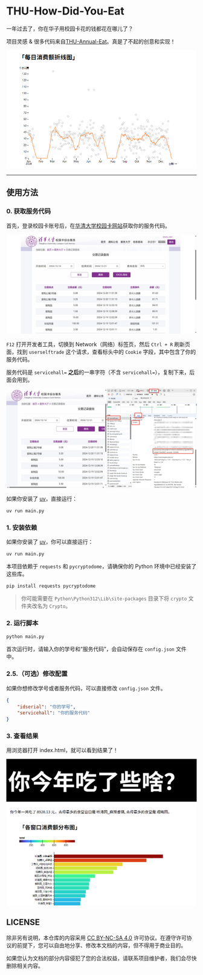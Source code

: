 # THU-How-Did-You-Eat

一年过去了，你在华子用校园卡花的钱都花在哪儿了？

项目灵感 & 很多代码来自[THU-Annual-Eat](https://github.com/leverimmy/THU-Annual-Eat)。真是了不起的创意和实现！

![demo](./assets/demo.png)

---

## 使用方法

### 0. 获取服务代码

首先，登录校园卡账号后，在[华清大学校园卡网站](https://card.tsinghua.edu.cn/userselftrade)获取你的服务代码。

![card](./assets/card.png)

`F12` 打开开发者工具，切换到 Network（网络）标签页，然后 `Ctrl + R` 刷新页面，找到 `userselftrade` 这个请求，查看标头中的 `Cookie` 字段，其中包含了你的服务代码。

服务代码是 `servicehall=` **之后**的一串字符（不含 `servicehall=`），复制下来，后面会用到。

![servicehall](./assets/servicehall.png)

如果你安装了 [uv](https://docs.astral.sh/uv/)，直接运行：

```bash
uv run main.py
```

### 1. 安装依赖

如果你安装了 [uv](https://docs.astral.sh/uv/)，你可以直接运行：

```bash
uv run main.py
```

本项目依赖于 `requests` 和 `pycryptodome`，请确保你的 Python 环境中已经安装了这些库。

```bash
pip install requests pycryptodome
```

> 你可能需要在 `Python\Python312\Lib\site-packages` 目录下将 `crypto` 文件夹改名为 `Crypto`。

### 2. 运行脚本

```bash
python main.py
```

首次运行时，请输入你的学号和“服务代码”，会自动保存在 `config.json` 文件中。

### 2.5.（可选）修改配置

如果你想修改学号或者服务代码，可以直接修改 `config.json` 文件。

```json
{
    "idserial": "你的学号",
    "servicehall": "你的服务代码"
}
```

### 3. 查看结果

用浏览器打开 index.html，就可以看到结果了！

![result](./assets/result.png)

## LICENSE

除非另有说明，本仓库的内容采用 [CC BY-NC-SA 4.0](https://creativecommons.org/licenses/by-nc-sa/4.0/) 许可协议。在遵守许可协议的前提下，您可以自由地分享、修改本文档的内容，但不得用于商业目的。

如果您认为文档的部分内容侵犯了您的合法权益，请联系项目维护者，我们会尽快删除相关内容。
